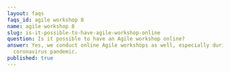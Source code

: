 ```yaml
---
layout: faqs
faqs_id: agile workshop 8
name: agile workshop 8
slug: is-it-possible-to-have-agile-workshop-online
question: Is it possible to have an Agile workshop online?
answer: Yes, we conduct online Agile workshops as well, especially during the
  coronavirus pandemic.
published: true
---
```

